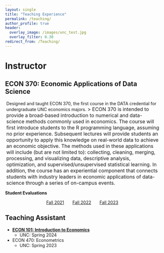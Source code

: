 ```yaml
---
layout: single
title: "Teaching Experience"
permalink: /teaching/
author_profile: true
header:
  overlay_image: /images/unc_test.jpg
  overlay_filter: 0.30
redirect_from: /Teaching/
---
```



# Instructor

## ECON 370: Economic Applications of Data Science

<p style="margin-left:4px;">
Designed and taught ECON 370, the first course in the DATA credential for undergraduate UNC economics majors.

<span style="font-size:12pt;">
> ECON 370 is intended to provide a broad-based introduction to numerical and data-science methods commonly used in economics. The course will first introduce students to the R programming language, assuming no prior experience.  Subsequent lectures will provide students an opportunity to apply this knowledge on real-world data to achieve an economic objective.  The methods used in these applications will include (but are not limited to): collecting, cleaning, merging, processing, and visualizing data, descriptive analysis, optimization, and supervised/unsupervised statistical learning. In addition, the course has an experiential component that connects students with industry leaders in economic applications of data-science through a series of on-campus events.
</span>
</p>

**Student Evaluations**
<center>
<a href="http://alexmarsh.io/files/ECON370_Fall2021_Evals.pdf" class="btn btn--primary btn--large">Fall 2021</a> &nbsp; &nbsp; &nbsp; <a href="http://alexmarsh.io/files/ECON370_Fall2022_Evals.pdf" class="btn btn--primary btn--large">Fall 2022</a> &nbsp; &nbsp; &nbsp; <a href="http://alexmarsh.io/files/ECON370_Fall2023_Evals.pdf" class="btn btn--primary btn--large">Fall 2023</a>
</center>

## Teaching Assistant
- [**ECON 101: Introduction to Economics**](https://alexmarsh.io/teaching/ECON101)
    - UNC: Spring 2024
- ECON 470: Econometrics
    - UNC: Spring 2023
